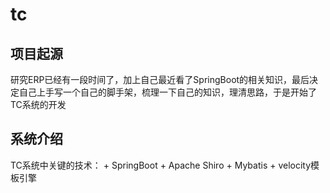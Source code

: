 # tc
## 项目起源
  研究ERP已经有一段时间了，加上自己最近看了SpringBoot的相关知识，最后决定自己上手写一个自己的脚手架，梳理一下自己的知识，理清思路，于是开始了TC系统的开发
## 系统介绍
  TC系统中关键的技术：
    + SpringBoot
    + Apache Shiro
    + Mybatis
    + velocity模板引擎
